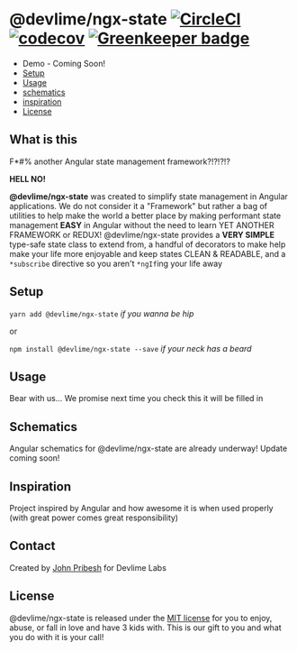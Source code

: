 # @devlime/ngx-state [![CircleCI](https://circleci.com/gh/devlimelabs/ngx-state/tree/master.svg?style=svg&circle-token=08611d93f1898392311a4fc6b6fe87f48eaa5ad7)](https://circleci.com/gh/devlimelabs/ngx-state/tree/master) [![codecov](https://codecov.io/gh/devlimelabs/ngx-state/branch/master/graph/badge.svg)](https://codecov.io/gh/devlimelabs/ngx-state) [![Greenkeeper badge](https://badges.greenkeeper.io/devlimelabs/ngx-state.svg)](https://greenkeeper.io/)

- Demo - Coming Soon!
- [Setup](#setup)
- [Usage](#usage)
- [schematics](#schematics)
- [inspiration](#inspiration)
- [License](#license)

## What is this
F*#% another Angular state management framework?!?!?!?

**HELL NO!**

**@devlime/ngx-state** was created to simplify state management in Angular applications. We do not consider it a "Framework" but rather a bag of utilities to help make the world a better place by making performant state management **EASY** in Angular without the need to learn YET ANOTHER FRAMEWORK or REDUX! @devlime/ngx-state provides a **VERY SIMPLE** type-safe state class to extend from, a handful of decorators to make help make your life more enjoyable and keep states CLEAN & READABLE, and a `*subscribe` directive so you aren't `*ngIf`ing your life away

## Setup
`yarn add @devlime/ngx-state` *if you wanna be hip*

or

`npm install @devlime/ngx-state --save` *if your neck has a beard*

## Usage
Bear with us... We promise next time you check this it will be filled in

## Schematics
Angular schematics for @devlime/ngx-state are already underway! Update coming soon!

## Inspiration
Project inspired by Angular and how awesome it is when used properly (with great power comes great responsibility)

## Contact
Created by [John Pribesh](mailto:john@devlimelabs.com) for Devlime Labs

## License
@devlime/ngx-state is released under the
[MIT license](https://opensource.org/licenses/MIT) for you to enjoy, abuse, or fall in love and have 3 kids with. This is our gift to you and what you do with it is your call!
